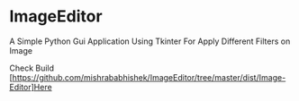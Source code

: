 # ImageEditor
A Simple Python Gui Application Using Tkinter For Apply Different Filters on Image

Check Build [https://github.com/mishrababhishek/ImageEditor/tree/master/dist/Image-Editor]Here
